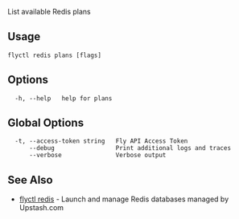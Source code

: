 List available Redis plans

## Usage
~~~
flyctl redis plans [flags]
~~~

## Options

~~~
  -h, --help   help for plans
~~~

## Global Options

~~~
  -t, --access-token string   Fly API Access Token
      --debug                 Print additional logs and traces
      --verbose               Verbose output
~~~

## See Also

* [flyctl redis](/docs/flyctl/redis/)	 - Launch and manage Redis databases managed by Upstash.com

